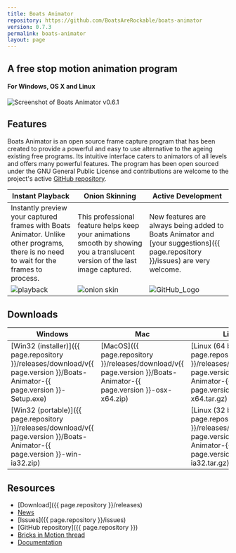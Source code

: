 ```yaml
---
title: Boats Animator
repository: https://github.com/BoatsAreRockable/boats-animator
version: 0.7.3
permalink: boats-animator
layout: page
---
```

## A free stop motion animation program

#### For Windows, OS X and Linux

![Screenshot of Boats Animator v0.6.1](https://cloud.githubusercontent.com/assets/3674297/10865688/78153514-7fea-11e5-8e34-0e600ada42eb.png)

## Features

Boats Animator is an open source frame capture program that has been created to provide a powerful and easy to use alternative to the ageing existing free programs. Its intuitive interface caters to animators of all levels and offers many powerful features. The program has been open sourced under the GNU General Public License and contributions are welcome to the project's active [GitHub repository](https://github.com/boatsarerockable/animator).

| Instant Playback | Onion Skinning | Active Development |
| - | - | - |
| Instantly preview your captured frames with Boats Animator. Unlike other programs, there is no need to wait for the frames to process. | This professional feature helps keep your animations smooth by showing you a translucent version of the last image captured. | New features are always being added to Boats Animator and [your suggestions]({{ page.repository }}/issues) are very welcome. |
| ![playback](http://charlielee.uk/wp-content/uploads/2015/11/playback.png) | ![onion skin](http://charlielee.uk/wp-content/uploads/2015/11/onion-skin.png) | ![GitHub_Logo](http://charlielee.uk/wp-content/uploads/2015/11/GitHub_Logo-510x209.png) |

## Downloads

| Windows | Mac | Linux |
| - | - | - |
| [Win32 (installer)]({{ page.repository }}/releases/download/v{{ page.version }}/Boats-Animator-{{ page.version }}-Setup.exe) | [MacOS]({{ page.repository }}/releases/download/v{{ page.version }}/Boats-Animator-{{ page.version }}-osx-x64.zip) | [Linux (64 bit)]({{ page.repository }}/releases/download/v{{ page.version }}/Boats-Animator-{{ page.version }}-linux-x64.tar.gz) |
| [Win32 (portable)]({{ page.repository }}/releases/download/v{{ page.version }}/Boats-Animator-{{ page.version }}-win-ia32.zip) | | [Linux (32 bit)]({{ page.repository }}/releases/download/v{{ page.version }}/Boats-Animator-{{ page.version }}-linux-ia32.tar.gz) |


## Resources

* [Download]({{ page.repository }}/releases)
* [News](/category/boats-animator)
* [Issues]({{ page.repository }}/issues)
* [GitHub repository]({{ page.repository }})
* [Bricks in Motion thread](http://www.bricksinmotion.com/forums/topic/21891/)
* [Documentation](http://boatsanimator.readthedocs.io)